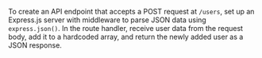 To create an API endpoint that accepts a POST request at `/users`, set up an Express.js server with middleware to parse JSON data using `express.json()`. In the route handler, receive user data from the request body, add it to a hardcoded array, and return the newly added user as a JSON response.
